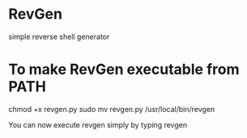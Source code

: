 # RevGen
simple reverse shell generator

# To make RevGen executable from PATH
chmod +x revgen.py
sudo mv revgen.py /usr/local/bin/revgen

You can now execute revgen simply by typing revgen

